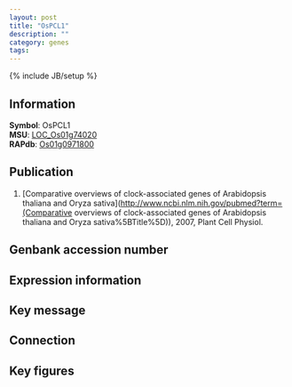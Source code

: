 ```yaml
---
layout: post
title: "OsPCL1"
description: ""
category: genes
tags: 
---
```

{% include JB/setup %}

## Information
__Symbol__: OsPCL1  
__MSU__: [LOC_Os01g74020](http://rice.plantbiology.msu.edu/cgi-bin/ORF_infopage.cgi?orf=LOC_Os01g74020)  
__RAPdb__: [Os01g0971800](http://rapdb.dna.affrc.go.jp/viewer/gbrowse_details/irgsp1?name=Os01g0971800)  

## Publication
1. [Comparative overviews of clock-associated genes of Arabidopsis thaliana and Oryza sativa](http://www.ncbi.nlm.nih.gov/pubmed?term=(Comparative overviews of clock-associated genes of Arabidopsis thaliana and Oryza sativa%5BTitle%5D)), 2007, Plant Cell Physiol.

## Genbank accession number

## Expression information

## Key message

## Connection

## Key figures


